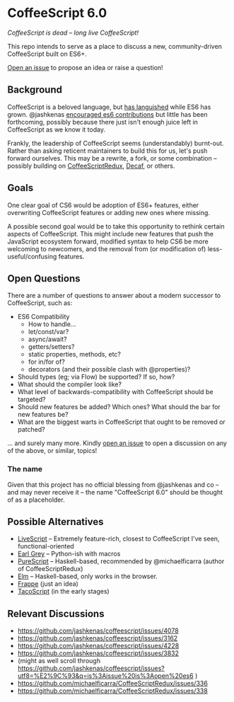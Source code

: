 # CoffeeScript 6.0
*CoffeeScript is dead – long live CoffeeScript!*

This repo intends to serve as a place to discuss a new, community-driven CoffeeScript built on ES6+. 

[Open an issue](https://github.com/coffeescript6/discuss/issues/new) to propose an idea or raise a question!


## Background

CoffeeScript is a beloved language, but [has languished](https://github.com/jashkenas/coffeescript/issues/4078#issuecomment-231246672) while ES6 has grown. 
@jashkenas [encouraged es6 contributions](https://github.com/jashkenas/coffeescript/issues/4078#issuecomment-177468643) but little has been forthcoming, possibly because there just isn't enough juice left in CoffeeScript as we know it today. 

Frankly, the leadership of CoffeeScript seems (understandably) burnt-out. Rather than asking reticent maintainers to build this for us, let's push forward ourselves. This may be a rewrite, a fork, or some combination – possibly building on [CoffeeScriptRedux](https://github.com/michaelficarra/CoffeeScriptRedux), [Decaf](https://github.com/rainforestapp/decaf/), or others.


## Goals

One clear goal of CS6 would be adoption of ES6+ features, either overwriting CoffeeScript features or adding new ones where missing. 

A possible second goal would be to take this opportunity to rethink certain aspects of CoffeeScript. This might include new features that push the JavaScript ecosystem forward, modified syntax to help CS6 be more welcoming to newcomers, and the removal from (or modification of) less-useful/confusing features.


## Open Questions

There are a number of questions to answer about a modern successor to CoffeeScript, such as: 

- ES6 Compatibility
  - How to handle...
  - let/const/var?
  - async/await? 
  - getters/setters? 
  - static properties, methods, etc?
  - for in/for of?
  - decorators (and their possible clash with @properties)?
- Should types (eg; via Flow) be supported? If so, how?
- What should the compiler look like? 
- What level of backwards-compatibility with CoffeeScript should be targeted?
- Should new features be added? Which ones? What should the bar for new features be?
- What are the biggest warts in CoffeeScript that ought to be removed or patched?

... and surely many more. Kindly [open an issue](https://github.com/coffeescript6/discuss/issues/new) to open a discussion on any of the above, or similar, topics!


### The name
Given that this project has no official blessing from @jashkenas and co – and may never receive it – the name "CoffeeScript 6.0" should be thought of as a placeholder. 


## Possible Alternatives
- [LiveScript](http://livescript.net/) – Extremely feature-rich, closest to CoffeeScript I've seen, functional-oriented
- [Earl Grey](http://www.earl-grey.io/) – Python-ish with macros
- [PureScript](http://www.purescript.org/) – Haskell-based, recommended by @michaelficarra (author of CoffeeScriptRedux)
- [Elm](http://elm-lang.org/) – Haskell-based, only works in the browser.
- [Frappe](https://github.com/lydell/frappe) (just an idea)
- [TacoScript](https://github.com/forivall/tacoscript) (in the early stages)


## Relevant Discussions
- https://github.com/jashkenas/coffeescript/issues/4078
- https://github.com/jashkenas/coffeescript/issues/3162
- https://github.com/jashkenas/coffeescript/issues/4228
- https://github.com/jashkenas/coffeescript/issues/3832
- (might as well scroll through https://github.com/jashkenas/coffeescript/issues?utf8=%E2%9C%93&q=is%3Aissue%20is%3Aopen%20es6 )
- https://github.com/michaelficarra/CoffeeScriptRedux/issues/336
- https://github.com/michaelficarra/CoffeeScriptRedux/issues/338
